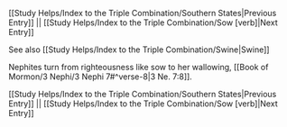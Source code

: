 [[Study Helps/Index to the Triple Combination/Southern States|Previous Entry]]  ||  [[Study Helps/Index to the Triple Combination/Sow [verb]|Next Entry]]

 See also [[Study Helps/Index to the Triple Combination/Swine|Swine]]

 Nephites turn from righteousness like sow to her wallowing, [[Book of Mormon/3 Nephi/3 Nephi 7#^verse-8|3 Ne. 7:8]].

[[Study Helps/Index to the Triple Combination/Southern States|Previous Entry]]  ||  [[Study Helps/Index to the Triple Combination/Sow [verb]|Next Entry]]